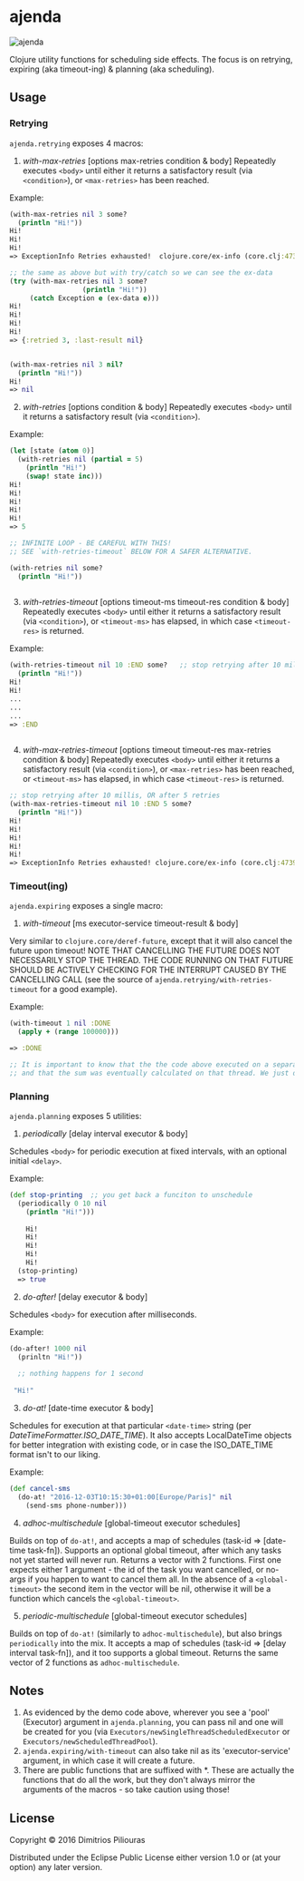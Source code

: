 # ajenda
![ajenda](https://cdn1.iconfinder.com/data/icons/significon/512/Significon-List-512.png)

Clojure utility functions for scheduling side effects. The focus is on retrying, expiring (aka timeout-ing) & planning (aka scheduling). 

## Usage

### Retrying 

`ajenda.retrying` exposes 4 macros:

1. *with-max-retries* [options max-retries condition & body]
Repeatedly executes `<body>` until either it returns a satisfactory result (via `<condition>`), or `<max-retries>` has been reached.

Example:

```clj
(with-max-retries nil 3 some? 
  (println "Hi!"))
Hi!
Hi!
Hi!
=> ExceptionInfo Retries exhausted!  clojure.core/ex-info (core.clj:4739)

;; the same as above but with try/catch so we can see the ex-data
(try (with-max-retries nil 3 some?
                  (println "Hi!"))
     (catch Exception e (ex-data e)))
Hi!
Hi!
Hi!
Hi!
=> {:retried 3, :last-result nil}


(with-max-retries nil 3 nil? 
  (println "Hi!"))
Hi!
=> nil
```


2. *with-retries* [options condition & body]
Repeatedly executes `<body>` until it returns a satisfactory result (via `<condition>`).

Example:

```clj
(let [state (atom 0)]
  (with-retries nil (partial = 5) 
    (println "Hi!")
    (swap! state inc)))
Hi!
Hi!
Hi!
Hi!
Hi!
=> 5

;; INFINITE LOOP - BE CAREFUL WITH THIS! 
;; SEE `with-retries-timeout` BELOW FOR A SAFER ALTERNATIVE.

(with-retries nil some? 
  (println "Hi!"))
  
```

3. *with-retries-timeout* [options timeout-ms timeout-res condition & body]
Repeatedly executes `<body>` until either it returns a satisfactory result (via `<condition>`), or `<timeout-ms>` has elapsed, 
in which case `<timeout-res>` is returned.

Example:

```clj
(with-retries-timeout nil 10 :END some?   ;; stop retrying after 10 millis
  (println "Hi!"))
Hi!
Hi!
...
...
...
=> :END
  
```


4. *with-max-retries-timeout* [options timeout timeout-res max-retries condition & body]
Repeatedly executes `<body>` until either it returns a satisfactory result (via `<condition>`), or `<max-retries>` has been reached, 
or `<timeout-ms>` has elapsed, in which case `<timeout-res>` is returned.


```clj
;; stop retrying after 10 millis, OR after 5 retries
(with-max-retries-timeout nil 10 :END 5 some? 
  (println "Hi!"))
Hi!
Hi!
Hi!
Hi!
Hi!
=> ExceptionInfo Retries exhausted! clojure.core/ex-info (core.clj:4739)

```


### Timeout(ing)

`ajenda.expiring` exposes a single macro:

1. *with-timeout* [ms executor-service timeout-result & body]

Very similar to `clojure.core/deref-future`, except that it will also cancel the future upon timeout!
NOTE THAT CANCELLING THE FUTURE DOES NOT NECESSARILY STOP THE THREAD. THE CODE RUNNING ON THAT FUTURE SHOULD BE 
ACTIVELY CHECKING FOR THE INTERRUPT CAUSED BY THE CANCELLING CALL (see the source of `ajenda.retrying/with-retries-timeout` for a good example).

Example:

```clj
(with-timeout 1 nil :DONE
  (apply + (range 100000))) 

=> :DONE

;; It is important to know that the the code above executed on a separate thread,
;; and that the sum was eventually calculated on that thread. We just didn't wait long enough...
```


### Planning

`ajenda.planning` exposes 5 utilities:

1. *periodically*  [delay interval executor & body]

Schedules `<body>` for periodic execution at fixed intervals, with an optional initial `<delay>`.

Example:
```clj
(def stop-printing  ;; you get back a funciton to unschedule 
  (periodically 0 10 nil 
    (println "Hi!")))
    
    Hi!
    Hi!
    Hi!
    Hi!
    Hi!
  (stop-printing)
  => true
```


2. *do-after!* [delay executor & body]

Schedules `<body>` for execution after <delay> milliseconds.

Example:
```clj
(do-after! 1000 nil 
  (prinltn "Hi!"))
  
  ;; nothing happens for 1 second
   
 "Hi!"      
```

3. *do-at!* [date-time executor & body]

Schedules <body> for execution at that particular `<date-time>` string (per *DateTimeFormatter.ISO_DATE_TIME*).
It also accepts LocalDateTime objects for better integration with existing code, or in case the ISO_DATE_TIME format isn't to our liking.

Example:
```clj
(def cancel-sms  
  (do-at! "2016-12-03T10:15:30+01:00[Europe/Paris]" nil 
    (send-sms phone-number)))      
```
 
4. *adhoc-multischedule* [global-timeout executor schedules]

Builds on top of `do-at!`, and accepts a map of schedules (task-id => [date-time task-fn]). 
Supports an optional global timeout, after which any tasks not yet started will never run. 
Returns a vector with 2 functions. First one expects either 1 argument -
the id of the task  you want cancelled, or no-args if you happen to want to cancel them all.
In the absence of a `<global-timeout>` the second item in the vector will be nil, otherwise it will be a function which cancels the `<global-timeout>`.

5. *periodic-multischedule* [global-timeout executor schedules]

Builds on top of `do-at!` (similarly to `adhoc-multischedule`), but also brings `periodically` into the mix.
It accepts  a map of schedules (task-id => [delay interval task-fn]), and it too supports a global timeout.
Returns the same vector of 2 functions as `adhoc-multischedule`.
 
 
## Notes 
 
1. As evidenced by the demo code above, wherever you see a 'pool' (Executor) argument in `ajenda.planning`, you can pass nil and one will be created for you (via `Executors/newSingleThreadScheduledExecutor` or `Executors/newScheduledThreadPool`). 
2. `ajenda.expiring/with-timeout` can also take nil as its 'executor-service' argument, in which case it will create a future.
3.  There are public functions that are suffixed with *. These are actually the functions that do all the work, but they don't always mirror the arguments of the macros - so take caution using those!   


## License

Copyright © 2016 Dimitrios Piliouras

Distributed under the Eclipse Public License either version 1.0 or (at
your option) any later version.
